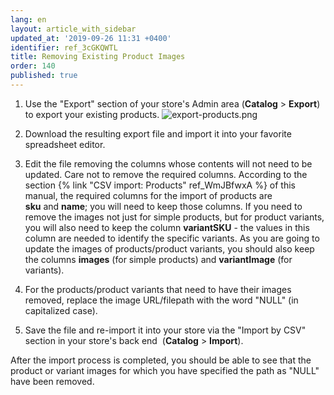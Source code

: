 ```yaml
---
lang: en
layout: article_with_sidebar
updated_at: '2019-09-26 11:31 +0400'
identifier: ref_3cGKQWTL
title: Removing Existing Product Images
order: 140
published: true
---
```

1.  Use the "Export" section of your store's Admin area (**Catalog** > **Export**) to export your existing products.
    ![export-products.png]({{site.baseurl}}/attachments/ref_3cGKQWTL/export-products.png)
    
2.  Download the resulting export file and import it into your favorite spreadsheet editor.

3.  Edit the file removing the columns whose contents will not need to be updated. Care not to remove the required columns. According to the section {% link "CSV import: Products" ref_WmJBfwxA %} of this manual, the required columns for the import of products are **sku** and **name**; you will need to keep those columns. If you need to remove the images not just for simple products, but for product variants, you will also need to keep the column **variantSKU** - the values in this column are needed to identify the specific variants. As you are going to update the images of products/product variants, you should also keep the columns **images** (for simple products) and **variantImage** (for variants).

4.  For the products/product variants that need to have their images removed, replace the image URL/filepath with the word "NULL" (in capitalized case).

5.  Save the file and re-import it into your store via the "Import by CSV" section in your store's back end  (**Catalog** > **Import**). 

After the import process is completed, you should be able to see that the product or variant images for which you have specified the path as "NULL" have been removed.



